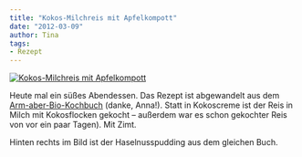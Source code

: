 ```yaml
---
title: "Kokos-Milchreis mit Apfelkompott"
date: "2012-03-09" 
author: Tina
tags:
- Rezept
---
```


[![](images/imgp8672.jpg "Kokos-Milchreis mit Apfelkompott")](http://apfeleimer.wordpress.com/2012/03/09/kokos-milchreis-mit-apfelkompott/imgp8672/)

Heute mal ein süßes Abendessen. Das Rezept ist abgewandelt aus dem [Arm-aber-Bio-Kochbuch](http://www.amazon.de/gp/product/3981346912/ref=pd_lpo_k2_dp_sr_1?pf_rd_p=471061493&pf_rd_s=lpo-top-stripe&pf_rd_t=201&pf_rd_i=3981346904&pf_rd_m=A3JWKAKR8XB7XF&pf_rd_r=1YN0XJ3N6PZC91PTHNHR) (danke, Anna!). Statt in Kokoscreme ist der Reis in Milch mit Kokosflocken gekocht – außerdem war es schon gekochter Reis von vor ein paar Tagen). Mit Zimt.

Hinten rechts im Bild ist der Haselnusspudding aus dem gleichen Buch.
